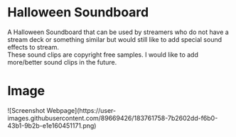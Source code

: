 # Halloween Soundboard
 A Halloween Soundboard that can be used by streamers who do not have a stream deck or something similar but would still like to add special sound effects to stream. <br> These sound clips are copyright free samples. I would like to add more/better sound clips in the future.
 
<h1> Image </h1>
![Screenshot Webpage](https://user-images.githubusercontent.com/89669426/183761758-7b2602dd-f6b0-43b1-9b2b-e1e160451171.png)
